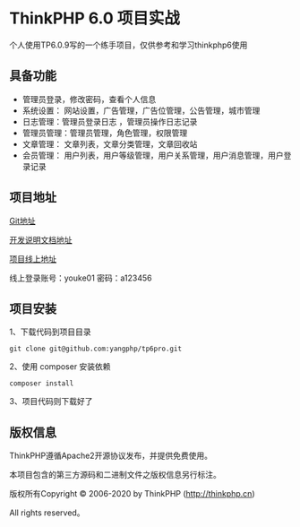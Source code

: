 ThinkPHP 6.0 项目实战
===============

个人使用TP6.0.9写的一个练手项目，仅供参考和学习thinkphp6使用

## 具备功能

* 管理员登录，修改密码，查看个人信息
* 系统设置： 网站设置，广告管理，广告位管理，公告管理，城市管理
* 日志管理：管理员登录日志 ，管理员操作日志记录
* 管理员管理：管理员管理，角色管理，权限管理
* 文章管理： 文章列表，文章分类管理，文章回收站
* 会员管理： 用户列表，用户等级管理，用户关系管理，用户消息管理，用户登录记录


## 项目地址

[Git地址](https://github.com/yangphp/tp6pro)

[开发说明文档地址](https://www.cnblogs.com/ypeih/p/15449695.html)

[项目线上地址](http://118.31.13.92:8081/admin/login/index.html)

线上登录账号：youke01 密码：a123456 

## 项目安装

1、下载代码到项目目录
~~~
git clone git@github.com:yangphp/tp6pro.git
~~~

2、使用 composer 安装依赖
~~~
composer install
~~~

3、项目代码则下载好了



## 版权信息

ThinkPHP遵循Apache2开源协议发布，并提供免费使用。

本项目包含的第三方源码和二进制文件之版权信息另行标注。

版权所有Copyright © 2006-2020 by ThinkPHP (http://thinkphp.cn)

All rights reserved。

